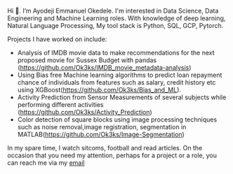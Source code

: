Hi 👋. I’m Ayodeji Emmanuel Okedele. I'm interested in Data Science, Data Engineering and Machine Learning roles. With knowledge of deep learning, Natural Language Processing, My tool stack is Python, SQL, GCP, Pytorch.

Projects I have worked on include: 

- Analysis of IMDB movie data to make recommendations for the next proposed movie for Sussex Budget with pandas (https://github.com/Ok3ks/IMDB_movie_metadata-analysis)
- Using Bias free Machine learning algorithms to predict loan repayment chance of individuals from features such as salary, credit history etc using XGBoost(https://github.com/Ok3ks/Bias_and_ML).
- Activity Prediction from Sensor Measurements of several subjects while performing different activities (https://github.com/Ok3ks/Activity_Prediction)
- Color detection of square blocks using image processing techniques such as noise removal,image registration, segmentation in MATLAB(https://github.com/Ok3ks/Image-Segmentation)


In my spare time, I watch sitcoms, football and read articles. On the occasion that you need my attention, perhaps for a project or a role, you can reach me via my [email](okedeleayodeji60@outlook.com)
